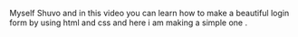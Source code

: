 Myself Shuvo and in this video you can learn how to make a beautiful login form by using html and css and here i am making a simple one .
